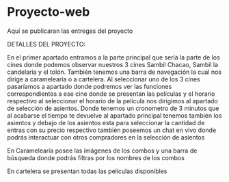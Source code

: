 # Proyecto-web
Aquí se publicaran las entregas del proyecto 

DETALLES DEL PROYECTO:

En el primer apartado entramos a la parte principal que sería la parte de los cines 
donde podemos observar nuestros 3 cines Sambil Chacao, Sambil la candelaria y el tolón.
También tenemos una barra de navegación la cual nos dirige a caramelearía o a cartelera.
Al seleccionar uno de los 3 cines pasaríamos a apartado donde podremos ver las funciones correspondientes a ese cine 
donde se presentan las películas y el horario respectivo al seleccionar el horario de la película nos dirigimos al apartado de selección de asientos. Donde tenemos un cronometro de 3 minutos que al acabarse el tiempo te devuelve al apartado principal 
tenemos también los asientos y debajo de los asientos esta para seleccionar la cantidad de entras con su precio respectivo 
también poseemos un chat en vivo donde podrás interactuar con otros compradores en la selección de asientos 

En Caramelearía posee las imágenes de los combos y una barra de búsqueda donde podrás filtras por los nombres de los combos 

En cartelera se presentan todas las películas disponibles
